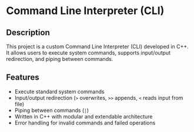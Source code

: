 # Command Line Interpreter (CLI)

## Description
This project is a custom Command Line Interpreter (CLI) developed in C++. It allows users to execute system commands, supports input/output redirection, and piping between commands.

## Features
- Execute standard system commands
- Input/output redirection (`>` overwrites, `>>` appends, `<` reads input from file)
- Piping between commands (`|`)
- Written in C++ with modular and extendable architecture
- Error handling for invalid commands and failed operations
